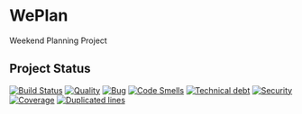 # WePlan
Weekend Planning Project

## Project Status

[![Build Status](https://travis-ci.org/ISTIC-M2-ILa-GM/WePlan.svg?branch=dev)](https://travis-ci.org/ISTIC-M2-ILa-GM/WePlan)
[![Quality](https://sonarcloud.io/api/project_badges/measure?project=fr.istic.gm.weplan&metric=alert_status)](https://sonarcloud.io/dashboard?id=fr.istic.gm.weplan)
[![Bug](https://sonarcloud.io/api/project_badges/measure?project=fr.istic.gm.weplan&metric=bugs)](https://sonarcloud.io/dashboard?id=fr.istic.gm.weplan)
[![Code Smells](https://sonarcloud.io/api/project_badges/measure?project=fr.istic.gm.weplan&metric=code_smells)](https://sonarcloud.io/dashboard?id=fr.istic.gm.weplan)
[![Technical debt](https://sonarcloud.io/api/project_badges/measure?project=fr.istic.gm.weplan&metric=sqale_index)](https://sonarcloud.io/dashboard?id=fr.istic.gm.weplan)
[![Security](https://sonarcloud.io/api/project_badges/measure?project=fr.istic.gm.weplan&metric=security_rating)](https://sonarcloud.io/dashboard?id=fr.istic.gm.weplan)
[![Coverage](https://sonarcloud.io/api/project_badges/measure?project=fr.istic.gm.weplan&metric=coverage)](https://sonarcloud.io/dashboard?id=fr.istic.gm.weplan)
[![Duplicated lines](https://sonarcloud.io/api/project_badges/measure?project=fr.istic.gm.weplan&metric=duplicated_lines_density)](https://sonarcloud.io/dashboard?id=fr.istic.gm.weplan)